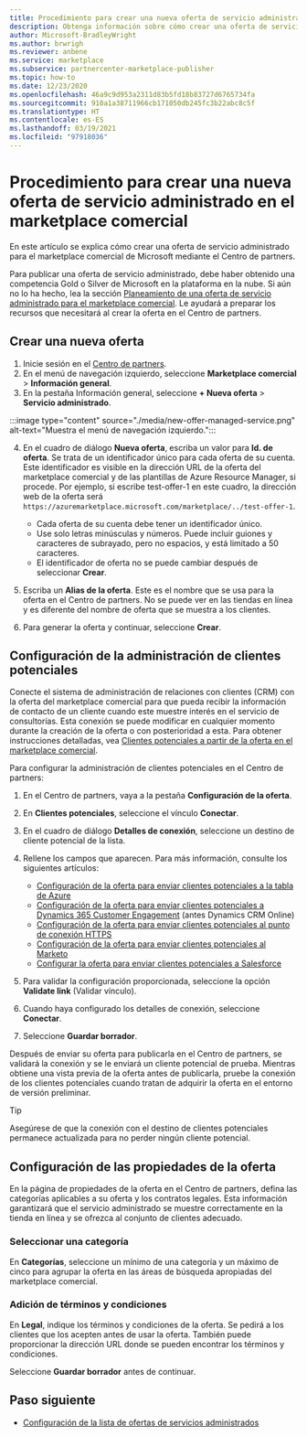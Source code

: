 ```yaml
---
title: Procedimiento para crear una nueva oferta de servicio administrado en el marketplace comercial de Microsoft
description: Obtenga información sobre cómo crear una oferta de servicio administrado para Azure Marketplace con el programa del marketplace comercial en el Centro de partners de Microsoft.
author: Microsoft-BradleyWright
ms.author: brwrigh
ms.reviewer: anbene
ms.service: marketplace
ms.subservice: partnercenter-marketplace-publisher
ms.topic: how-to
ms.date: 12/23/2020
ms.openlocfilehash: 46a9c9d953a2311d83b5fd18b83727d6765734fa
ms.sourcegitcommit: 910a1a38711966cb171050db245fc3b22abc8c5f
ms.translationtype: HT
ms.contentlocale: es-ES
ms.lasthandoff: 03/19/2021
ms.locfileid: "97918036"
---
```

# <a name="how-to-create-a-managed-service-offer-for-the-commercial-marketplace"></a>Procedimiento para crear una nueva oferta de servicio administrado en el marketplace comercial

En este artículo se explica cómo crear una oferta de servicio administrado para el marketplace comercial de Microsoft mediante el Centro de partners.

Para publicar una oferta de servicio administrado, debe haber obtenido una competencia Gold o Silver de Microsoft en la plataforma en la nube. Si aún no lo ha hecho, lea la sección [Planeamiento de una oferta de servicio administrado para el marketplace comercial](./plan-managed-service-offer.md). Le ayudará a preparar los recursos que necesitará al crear la oferta en el Centro de partners.

## <a name="create-a-new-offer"></a>Crear una nueva oferta

1. Inicie sesión en el [Centro de partners](https://partner.microsoft.com/dashboard/home).
2. En el menú de navegación izquierdo, seleccione **Marketplace comercial** > **Información general**.
3. En la pestaña Información general, seleccione **+ Nueva oferta** > **Servicio administrado**.

:::image type="content" source="./media/new-offer-managed-service.png" alt-text="Muestra el menú de navegación izquierdo.":::

4. En el cuadro de diálogo **Nueva oferta**, escriba un valor para **Id. de oferta**. Se trata de un identificador único para cada oferta de su cuenta. Este identificador es visible en la dirección URL de la oferta del marketplace comercial y de las plantillas de Azure Resource Manager, si procede. Por ejemplo, si escribe test-offer-1 en este cuadro, la dirección web de la oferta será `https://azuremarketplace.microsoft.com/marketplace/../test-offer-1`.

    * Cada oferta de su cuenta debe tener un identificador único.
    * Use solo letras minúsculas y números. Puede incluir guiones y caracteres de subrayado, pero no espacios, y está limitado a 50 caracteres.
    * El identificador de oferta no se puede cambiar después de seleccionar **Crear**.

5. Escriba un **Alias de la oferta**. Este es el nombre que se usa para la oferta en el Centro de partners. No se puede ver en las tiendas en línea y es diferente del nombre de oferta que se muestra a los clientes.
6. Para generar la oferta y continuar, seleccione **Crear**.

## <a name="configure-lead-management"></a>Configuración de la administración de clientes potenciales

Conecte el sistema de administración de relaciones con clientes (CRM) con la oferta del marketplace comercial para que pueda recibir la información de contacto de un cliente cuando este muestre interés en el servicio de consultorías. Esta conexión se puede modificar en cualquier momento durante la creación de la oferta o con posterioridad a esta. Para obtener instrucciones detalladas, vea [Clientes potenciales a partir de la oferta en el marketplace comercial](./partner-center-portal/commercial-marketplace-get-customer-leads.md).

Para configurar la administración de clientes potenciales en el Centro de partners:

1. En el Centro de partners, vaya a la pestaña **Configuración de la oferta**.
2. En **Clientes potenciales**, seleccione el vínculo **Conectar**.
3. En el cuadro de diálogo **Detalles de conexión**, seleccione un destino de cliente potencial de la lista.
4. Rellene los campos que aparecen. Para más información, consulte los siguientes artículos:

    * [Configuración de la oferta para enviar clientes potenciales a la tabla de Azure](./partner-center-portal/commercial-marketplace-lead-management-instructions-azure-table.md#configure-your-offer-to-send-leads-to-the-azure-table)
    * [Configuración de la oferta para enviar clientes potenciales a Dynamics 365 Customer Engagement](./partner-center-portal/commercial-marketplace-lead-management-instructions-dynamics.md#configure-your-offer-to-send-leads-to-dynamics-365-customer-engagement) (antes Dynamics CRM Online)
    * [Configuración de la oferta para enviar clientes potenciales al punto de conexión HTTPS](./partner-center-portal/commercial-marketplace-lead-management-instructions-https.md#configure-your-offer-to-send-leads-to-the-https-endpoint)
    * [Configuración de la oferta para enviar clientes potenciales al Marketo](./partner-center-portal/commercial-marketplace-lead-management-instructions-marketo.md#configure-your-offer-to-send-leads-to-marketo)
    * [Configurar la oferta para enviar clientes potenciales a Salesforce](./partner-center-portal/commercial-marketplace-lead-management-instructions-salesforce.md#configure-your-offer-to-send-leads-to-salesforce)

5. Para validar la configuración proporcionada, seleccione la opción **Validate link** (Validar vínculo).
6. Cuando haya configurado los detalles de conexión, seleccione **Conectar**.
7. Seleccione **Guardar borrador**.

Después de enviar su oferta para publicarla en el Centro de partners, se validará la conexión y se le enviará un cliente potencial de prueba. Mientras obtiene una vista previa de la oferta antes de publicarla, pruebe la conexión de los clientes potenciales cuando tratan de adquirir la oferta en el entorno de versión preliminar.

> [!TIP]
> Asegúrese de que la conexión con el destino de clientes potenciales permanece actualizada para no perder ningún cliente potencial.

## <a name="configure-offer-properties"></a>Configuración de las propiedades de la oferta

En la página de propiedades de la oferta en el Centro de partners, defina las categorías aplicables a su oferta y los contratos legales. Esta información garantizará que el servicio administrado se muestre correctamente en la tienda en línea y se ofrezca al conjunto de clientes adecuado.

### <a name="select-a-category"></a>Seleccionar una categoría

En **Categorías**, seleccione un mínimo de una categoría y un máximo de cinco para agrupar la oferta en las áreas de búsqueda apropiadas del marketplace comercial.

### <a name="provide-terms-and-conditions"></a>Adición de términos y condiciones

En **Legal**, indique los términos y condiciones de la oferta. Se pedirá a los clientes que los acepten antes de usar la oferta. También puede proporcionar la dirección URL donde se pueden encontrar los términos y condiciones.

Seleccione **Guardar borrador** antes de continuar.

## <a name="next-step"></a>Paso siguiente

* [Configuración de la lista de ofertas de servicios administrados](./create-managed-service-offer-listing.md)